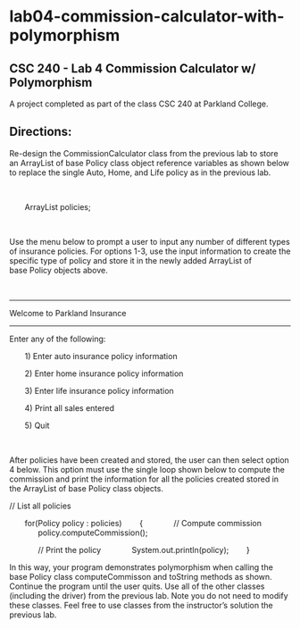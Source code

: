 # lab04-commission-calculator-with-polymorphism
## CSC 240 - Lab 4 Commission Calculator w/ Polymorphism

A project completed as part of the class CSC 240 at Parkland College.

Directions: 
-
Re-design the CommissionCalculator class from the previous lab to store an ArrayList of base Policy class object reference variables as shown below to replace the single Auto, Home, and Life policy as in the previous lab.

 

       ArrayList<Policy> policies;

      

Use the menu below to prompt a user to input any number of different types of insurance policies. For options 1-3, use the input information to create the specific type of policy and store it in the newly added ArrayList of base Policy objects above.

 

-----------------------------

Welcome to Parkland Insurance

-----------------------------

Enter any of the following:

       1) Enter auto insurance policy information

       2) Enter home insurance policy information

       3) Enter life insurance policy information

       4) Print all sales entered

       5) Quit

 

After policies have been created and stored, the user can then select option 4 below. This option must use the single loop shown below to compute the commission and print the information for all the policies created stored in the ArrayList of base Policy class objects.

// List all policies

       for(Policy policy : policies)
       {
             // Compute commission
             policy.computeCommission();
             
             // Print the policy
             System.out.println(policy);
       }
       
In this way, your program demonstrates polymorphism when calling the base Policy class computeCommisson and toString methods as shown. Continue the program until the user quits. Use all of the other classes (including the driver) from the previous lab. Note you do not need to modify these classes. Feel free to use classes from the instructor’s solution the previous lab.
